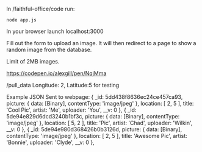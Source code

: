 In /faithful-office/code run:
    
    node app.js

In your browser launch localhost:3000

Fill out the form to upload an image. It will then redirect to a page to show a random image from the database.

Limit of 2MB images.

https://codepen.io/alexgill/pen/NqjMma

/pull_data
Longitude: 2, Latitude:5 for testing

Example JSON Sent to webpage:
  {
    _id: 5dd438f8636ec24ce457ca93,
    picture: { data: [Binary], contentType: 'image/jpeg' },
    location: [ 2, 5 ],
    title: 'Cool Pic',
    artist: 'Me',
    uploader: 'You',
    __v: 0
  },
  {
    _id: 5de94e829d6dcd3240b1bf3c,
    picture: { data: [Binary], contentType: 'image/jpeg' },
    location: [ 5, 2 ],
    title: 'Pic',
    artist: 'Chad',
    uploader: 'Wilkin',
    __v: 0
  },
  {
    _id: 5de94e980d368426b0b3126d,
    picture: { data: [Binary], contentType: 'image/jpeg' },
    location: [ 2, 5 ],
    title: 'Awesome Pic',
    artist: 'Bonnie',
    uploader: 'Clyde',
    __v: 0
  },
